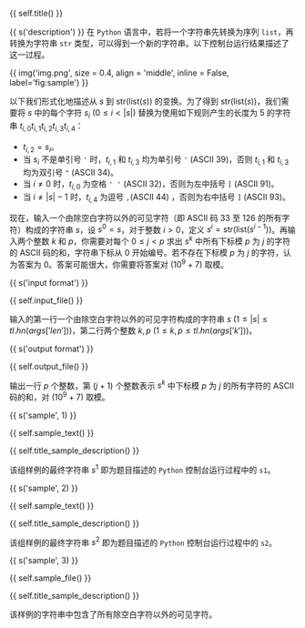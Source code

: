 {{ self.title() }}

{{ s('description') }}
在 `Python` 语言中，若将一个字符串先转换为序列 `list`，再转换为字符串 `str` 类型，可以得到一个新的字符串。以下控制台运行结果描述了这一过程。

{{ img('img.png', size = 0.4, align = 'middle', inline = False, label='fig:sample') }}

以下我们形式化地描述从 $s$ 到 $\text{str(list(}s))$ 的变换。为了得到 $\text{str(list(}s))$，我们需要将 $s$ 中的每个字符 $s_i \ (0 \le i < |s|)$ 替换为使用如下规则产生的长度为 $5$ 的字符串 $t_{i,0}t_{i,1}t_{i,2}t_{i,3}t_{i,4}$：

- $t_{i,2} = s_i$。
- 当 $s_i$ 不是单引号 `'` 时，$t_{i,1}$ 和 $t_{i,3}$ 均为单引号 `'` (ASCII 39)，否则 $t_{i,1}$ 和 $t_{i,3}$ 均为双引号 `"` (ASCII 34)。
- 当 $i \ne 0$ 时，$t_{i,0}$ 为空格 `' '` (ASCII 32)，否则为左中括号 `[` (ASCII 91)。
- 当 $i \ne |s|-1$ 时，$t_{i,4}$ 为逗号 `,`(ASCII 44) ，否则为右中括号 `]` (ASCII 93)。

现在，输入一个由除空白字符以外的可见字符（即 ASCII 码 33 至 126 的所有字符）构成的字符串 $s$，设 $s^0 = s$，对于整数 $i>0$，定义 $s^i = \text{str(list(}s^{i-1}))$。再输入两个整数 $k$ 和 $p$，你需要对每个 $0 \le j < p$ 求出 $s^k$ 中所有下标模 $p$ 为 $j$ 的字符的 ASCII 码的和，字符串下标从 $0$ 开始编号。若不存在下标模 $p$ 为 $j$ 的字符，认为答案为 $0$。答案可能很大，你需要将答案对 $(10^9+7)$ 取模。

{{ s('input format') }}

{{ self.input_file() }}

输入的第一行一个由除空白字符以外的可见字符构成的字符串 $s \ (1 \le |s| \le {{tl.hn(args['len'])}})$，第二行两个整数 $k, p \ (1 \le k,p \le {{tl.hn(args['k'])}})$。

{{ s('output format') }}

{{ self.output_file() }}

输出一行 $p$ 个整数，第 $(j+1)$ 个整数表示 $s^k$ 中下标模 $p$ 为 $j$ 的所有字符的 ASCII 码的和，对 $(10^9+7)$ 取模。

{{ s('sample', 1) }}

{{ self.sample_text() }}

{{ self.title_sample_description() }}

该组样例的最终字符串 $s^1$ 即为题目描述的 `Python` 控制台运行过程中的 `s1`。

{{ s('sample', 2) }}

{{ self.sample_text() }}

{{ self.title_sample_description() }}

该组样例的最终字符串 $s^2$ 即为题目描述的 `Python` 控制台运行过程中的 `s2`。

{{ s('sample', 3) }}

{{ self.sample_file() }}

{{ self.title_sample_description() }}

该样例的字符串中包含了所有除空白字符以外的可见字符。
